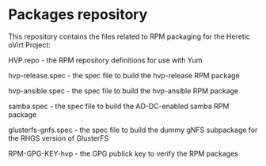 # Packages repository

This repository contains the files related to RPM packaging for the Heretic oVirt Project:

HVP.repo - the RPM repository definitions for use with Yum

hvp-release.spec - the spec file to build the hvp-release RPM package

hvp-ansible.spec - the spec file to build the hvp-ansible RPM package

samba.spec - the spec file to build the AD-DC-enabled samba RPM package

glusterfs-gnfs.spec - the spec file to build the dummy gNFS subpackage for the RHGS version of GlusterFS

RPM-GPG-KEY-hvp - the GPG publick key to verify the RPM packages
